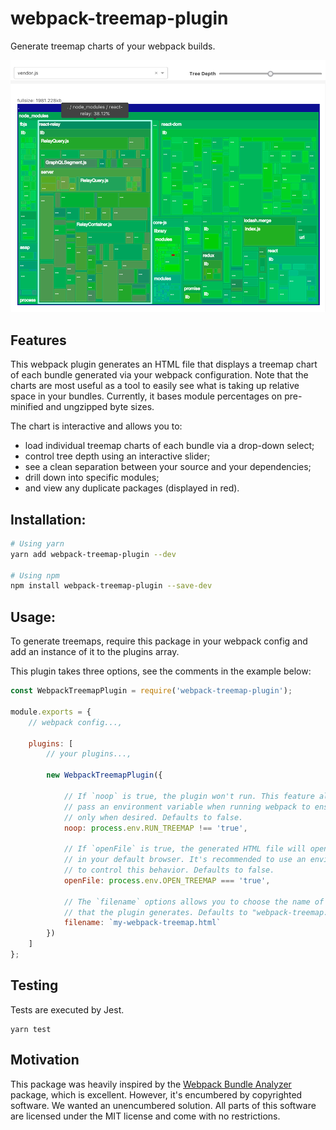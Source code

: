# webpack-treemap-plugin
Generate treemap charts of your webpack builds.

![Webpack Treemap Plugin Example](webpack-treemap-plugin.png?raw=true)

## Features
This webpack plugin generates an HTML file that displays a treemap chart of each bundle generated via your webpack configuration. Note that the charts are most useful as a tool to easily see what is taking up relative space in your bundles. Currently, it bases module percentages on pre-minified and ungzipped byte sizes. 

The chart is interactive and allows you to:

* load individual treemap charts of each bundle via a drop-down select;
* control tree depth using an interactive slider;
* see a clean separation between your source and your dependencies;
* drill down into specific modules;
* and view any duplicate packages (displayed in red).

## Installation:
```sh
# Using yarn
yarn add webpack-treemap-plugin --dev

# Using npm
npm install webpack-treemap-plugin --save-dev
```

## Usage:
To generate treemaps, require this package in your webpack config and add an instance of it to the plugins array. 

This plugin takes three options, see the comments in the example below:

```js
const WebpackTreemapPlugin = require('webpack-treemap-plugin');

module.exports = {
    // webpack config...,
    
    plugins: [
        // your plugins...,
        
        new WebpackTreemapPlugin({
            
            // If `noop` is true, the plugin won't run. This feature allows you to 
            // pass an environment variable when running webpack to ensure the plugin runs 
            // only when desired. Defaults to false.
            noop: process.env.RUN_TREEMAP !== 'true',

            // If `openFile` is true, the generated HTML file will open automatically 
            // in your default browser. It's recommended to use an enviroment variable 
            // to control this behavior. Defaults to false.
            openFile: process.env.OPEN_TREEMAP === 'true',

            // The `filename` options allows you to choose the name of the HTML file
            // that the plugin generates. Defaults to "webpack-treemap.html." 
            filename: `my-webpack-treemap.html`
        })
    ]
};
```

## Testing
Tests are executed by Jest.

```
yarn test
```

## Motivation
This package was heavily inspired by the [Webpack Bundle Analyzer](https://github.com/th0r/webpack-bundle-analyzer) package, which is excellent. However, it's encumbered by copyrighted software. We wanted an unencumbered solution. All parts of this software are licensed under the MIT license and come with no restrictions.

